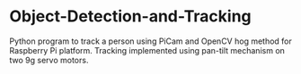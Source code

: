 # Object-Detection-and-Tracking
Python program to track a person using PiCam and OpenCV hog method for Raspberry Pi platform. Tracking implemented using pan-tilt mechanism on two 9g servo motors.
